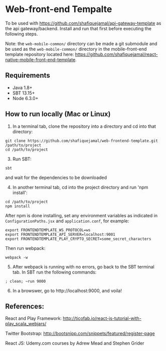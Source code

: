 # Web-front-end Tempalte

To be used with https://github.com/shafiquejamal/api-gateway-template as the api gateway/backend. Install and run that first before executing the following steps.

Note: the `web-mobile-common/` directory can be made a git submodule and be used as the `web-mobile-common/` directory in the mobile-front-end template repository located here: https://github.com/shafiquejamal/react-native-mobile-front-end-template. 

## Requirements

- Java 1.8+
- SBT 13.15+
- Node 6.3.0+

## How to run locally (Mac or Linux)

1. In a terminal tab, clone the repository into a directory and cd into that directory:
```
git clone https://github.com/shafiquejamal/web-frontend-template.git /path/to/project
cd /path/to/project
```

3. Run SBT:
```
sbt
```
and wait for the dependencies to be downloaded

4. In another terminal tab, cd into the project directory and run 'npm install':
```
cd /path/to/project
npm install
```
After npm is done installing, set any environment variables as indicated in `ConfigurationPaths.jsx` and `application.conf`, for example:

```
export FRONTENDTEMPLATE_WS_PROTOCOL=ws
export FRONTENDTEMPLATE_API_SERVER=localhost:9001
export FRONTENDTEMPLATE_PLAY_CRYPTO_SECRET=some_secret_characters 
``` 
Then run webpack:
```
webpack -w
```
5. After webpack is running with no errors, go back to the SBT terminal tab. In SBT run the following commands:
```
; clean; ~run 9000
```
6. In a browswer, go to http://localhost:9000, and voila!

## References:

React and Play Framework:
http://ticofab.io/react-js-tutorial-with-play_scala_webjars/

Twitter Bootstrap:
http://bootsnipp.com/snippets/featured/register-page

React JS:
Udemy.com courses by Adrew Mead and Stephen Grider

